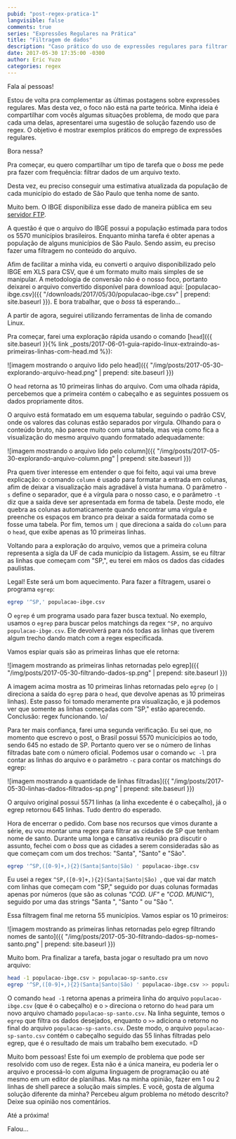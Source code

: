 ```yaml
---
pubid: "post-regex-pratica-1"
langvisible: false
comments: true
series: "Expressões Regulares na Prática"
title: "Filtragem de dados"
description: "Caso prático do uso de expressões regulares para filtrar dados."
date: 2017-05-30 17:35:00 -0300
author: Eric Yuzo
categories: regex
---
```

Fala aí pessoas!

Estou de volta pra complementar as últimas postagens sobre expressões regulares. Mas desta vez, o foco não está na parte teórica. Minha ideia é compartilhar com vocês algumas situações problema, de modo que para cada uma delas, apresentarei uma sugestão de solução fazendo uso de regex. O objetivo é mostrar exemplos práticos do emprego de expressões regulares.

Bora nessa?

Pra começar, eu quero compartilhar um tipo de tarefa que o _boss_ me pede pra fazer com frequência: filtrar dados de um arquivo texto.

Desta vez, eu preciso conseguir uma estimativa atualizada da população de cada município do estado de São Paulo que tenha nome de santo.

Muito bem. O IBGE disponibiliza esse dado de maneira pública em seu [servidor FTP](ftp://ftp.ibge.gov.br/Estimativas_de_Populacao/Estimativas_2016/).

A questão é que o arquivo do IBGE possui a população estimada para todos os 5570 municípios brasileiros. Enquanto minha tarefa é obter apenas a população de alguns municípios de São Paulo. Sendo assim, eu preciso fazer uma filtragem no conteúdo do arquivo.

Afim de facilitar a minha vida, eu converti o arquivo disponibilizado pelo IBGE em XLS para CSV, que é um formato muito mais simples de se manipular. A metodologia de conversão não é o nosso foco, portanto deixarei o arquivo convertido disponível para download aqui: [populacao-ibge.csv]({{ "/downloads/2017/05/30/populacao-ibge.csv" | prepend: site.baseurl }}). E bora trabalhar, que o _boss_ tá esperando...

A partir de agora, seguirei utilizando ferramentas de linha de comando Linux.

Pra começar, farei uma exploração rápida usando o comando [`head`]({{ site.baseurl }}{% link _posts/2017-06-01-guia-rapido-linux-extraindo-as-primeiras-linhas-com-head.md %}):

![imagem mostrando o arquivo lido pelo head]({{ "/img/posts/2017-05-30-explorando-arquivo-head.png" | prepend: site.baseurl }})

O `head` retorna as 10 primeiras linhas do arquivo. Com uma olhada rápida, percebemos que a primeira contém o cabeçalho e as seguintes possuem os dados propriamente ditos.

O arquivo está formatado em um esquema tabular, seguindo o padrão CSV, onde os valores das colunas estão separados por vírgula. Olhando para o conteúdo bruto, não parece muito com uma tabela, mas veja como fica a visualização do mesmo arquivo quando formatado adequadamente:

![imagem mostrando o arquivo lido pelo column]({{ "/img/posts/2017-05-30-explorando-arquivo-column.png" | prepend: site.baseurl }})

Pra quem tiver interesse em entender o que foi feito, aqui vai uma breve explicação: o comando `column` é usado para formatar a entrada em colunas, afim de deixar a visualização mais agradável à vista humana. O parâmetro `-s` define o separador, que é a vírgula para o nosso caso, e o parâmetro `-t` diz que a saída deve ser apresentada em forma de tabela. Deste modo, ele quebra as colunas automaticamente quando encontrar uma vírgula e preenche os espaços em branco pra deixar a saída formatada como se fosse uma tabela. Por fim, temos um `|` que direciona a saída do `column` para o `head`, que exibe apenas as 10 primeiras linhas.

Voltando para a exploração do arquivo, vemos que a primeira coluna representa a sigla da UF de cada município da listagem. Assim, se eu filtrar as linhas que começam com "SP,", eu terei em mãos os dados das cidades paulistas.

Legal! Este será um bom aquecimento. Para fazer a filtragem, usarei o programa `egrep`:

```bash
egrep '^SP,' populacao-ibge.csv
```

O `egrep` é um programa usado para fazer busca textual. No exemplo, usamos o `egrep` para buscar pelos matchings da regex `^SP,` no arquivo `populacao-ibge.csv`. Ele devolverá para nós todas as linhas que tiverem algum trecho dando match com a regex especificada.

Vamos espiar quais são as primeiras linhas que ele retorna:

![imagem mostrando as primeiras linhas retornadas pelo egrep]({{ "/img/posts/2017-05-30-filtrando-dados-sp.png" | prepend: site.baseurl }})

A imagem acima mostra as 10 primeiras linhas retornadas pelo `egrep` (o `|` direciona a saída do `egrep` para o `head`, que devolve apenas as 10 primeiras linhas). Este passo foi tomado meramente pra visualização, e já podemos ver que somente as linhas começadas com "SP," estão aparecendo. Conclusão: regex funcionando. \o/

Para ter mais confiança, farei uma segunda verificação. Eu sei que, no momento que escrevo o post, o Brasil possui 5570 municícipios ao todo, sendo 645 no estado de SP. Portanto quero ver se o número de linhas filtradas bate com o número oficial. Podemos usar o comando `wc -l` pra contar as linhas do arquivo e o parâmetro `-c` para contar os matchings do egrep:

![imagem mostrando a quantidade de linhas filtradas]({{ "/img/posts/2017-05-30-linhas-dados-filtrados-sp.png" | prepend: site.baseurl }})

O arquivo original possui 5571 linhas (a linha excedente é o cabeçalho), já o egrep retornou 645 linhas. Tudo dentro do esperado.

Hora de encerrar o pedido. Com base nos recursos que vimos durante a série, eu vou montar uma regex para filtrar as cidades de SP que tenham nome de santo. Durante uma longa e cansativa reunião pra discutir o assunto, fechei com o _boss_ que as cidades a serem consideradas são as que começam com um dos trechos: "Santa", "Santo" e "São".

```bash
egrep '^SP,([0-9]+,){2}(Santa|Santo|São) ' populacao-ibge.csv
```

Eu usei a regex `^SP,([0-9]+,){2}(Santa|Santo|São) `, que vai dar match com linhas que começam com "SP," seguido por duas colunas formadas apenas por números (que são as colunas _"COD. UF"_ e _"COD. MUNIC"_), seguido por uma das strings "Santa ", "Santo " ou "São ".

Essa filtragem final me retorna 55 municípios. Vamos espiar os 10 primeiros:

![imagem mostrando as primeiras linhas retornadas pelo egrep filtrando nomes de santo]({{ "/img/posts/2017-05-30-filtrando-dados-sp-nomes-santo.png" | prepend: site.baseurl }})

Muito bom. Pra finalizar a tarefa, basta jogar o resultado pra um novo arquivo:

```bash
head -1 populacao-ibge.csv > populacao-sp-santo.csv
egrep '^SP,([0-9]+,){2}(Santa|Santo|São) ' populacao-ibge.csv >> populacao-sp-santo.csv
```

O comando `head -1` retorna apenas a primeira linha do arquivo `populacao-ibge.csv` (que é o cabeçalho) e o `>` direciona o retorno do `head` para um novo arquivo chamado `populacao-sp-santo.csv`. Na linha seguinte, temos o `egrep` que filtra os dados desejados, enquanto o `>>` adiciona o retorno no final do arquivo `populacao-sp-santo.csv`. Deste modo, o arquivo `populacao-sp-santo.csv` contém o cabeçalho seguido das 55 linhas filtradas pelo egrep, que é o resultado de mais um trabalho bem executado. =D

Muito bom pessoas! Este foi um exemplo de problema que pode ser resolvido com uso de regex. Esta não é a única maneira, eu poderia ler o arquivo e processá-lo com alguma linguagem de programação ou até mesmo em um editor de planilhas. Mas na minha opinião, fazer em 1 ou 2 linhas de shell parece a solução mais simples. E você, gosta de alguma solução diferente da minha? Percebeu algum problema no método descrito? Deixe sua opinião nos comentários.

Até a próxima!

Falou...
